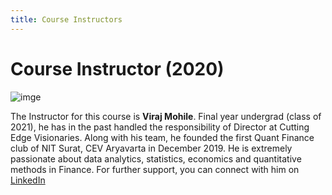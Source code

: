 ```yaml
---
title: Course Instructors
---
```


# Course Instructor (2020) 

![imge](https://raw.githubusercontent.com/high-in-entropy/quant-finance/gh-pages/img/VM.jpg)

The Instructor for this course is **Viraj Mohile**. Final year undergrad (class of 2021), he has in the past handled the responsibility of Director at Cutting Edge Visionaries. Along with his team, he founded the first Quant Finance club of NIT Surat, CEV Aryavarta in December 2019. He is extremely passionate about data analytics, statistics, economics and quantitative methods in Finance. For further support, you can connect with him on [LinkedIn](https://www.linkedin.com/in/viraj-mohile-70560b157/)
